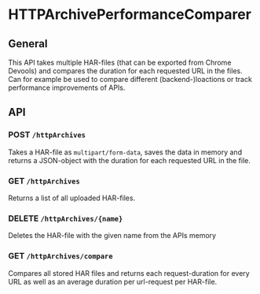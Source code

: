 # HTTPArchivePerformanceComparer
## General
This API takes multiple HAR-files (that can be exported from Chrome Devools) and compares the duration for each requested URL in the files.
Can for example be used to compare different (backend-)loactions or track performance improvements of APIs.

## API
### POST ```/httpArchives```
Takes a HAR-file as ```multipart/form-data```, saves the data in memory and returns a JSON-object with the duration for each requested URL in the file.

### GET ```/httpArchives```
Returns a list of all uploaded HAR-files.

### DELETE ```/httpArchives/{name}```
Deletes the HAR-file with the given name from the APIs memory

### GET ```/httpArchives/compare```
Compares all stored HAR files and returns each request-duration for every URL as well as an average duration per url-request per HAR-file.